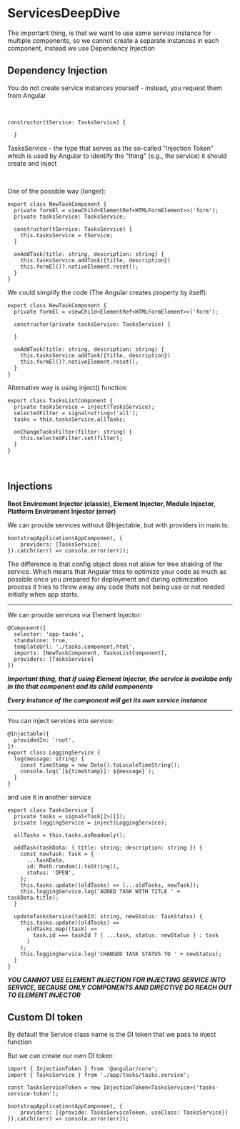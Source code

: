 # ServicesDeepDive

The important thing, is that we want to use same service instance for multiple components, so we cannot create a separate instances in each component, instead we use Dependency Injection

## Dependency Injection

You do not create service instances yourself - instead, you request them from Angular

<br>

```
constructor(tService: TasksService) {

  }
```

TasksService - the type that serves as the so-called "Injection Token" which is used by Angular to identify the "thing" (e.g., the service) it should create and inject

<br>

One of the possible way (longer):

```
export class NewTaskComponent {
  private formEl = viewChild<ElementRef<HTMLFormElement>>('form');
  private tasksService: TasksService;

  constructor(tService: TasksService) {
    this.tasksService = tService;
  }

  onAddTask(title: string, description: string) {
    this.tasksService.addTask({title, description})
    this.formEl()?.nativeElement.reset();
  }
}
```

We could simplify the code (The Angular creates property by itself):

```
export class NewTaskComponent {
  private formEl = viewChild<ElementRef<HTMLFormElement>>('form');

  constructor(private tasksService: TasksService) {

  }

  onAddTask(title: string, description: string) {
    this.tasksService.addTask({title, description})
    this.formEl()?.nativeElement.reset();
  }
}
```

Alternative way is using inject() function:

```
export class TasksListComponent {
  private tasksService = inject(TasksService);
  selectedFilter = signal<string>('all');
  tasks = this.tasksService.allTasks;

  onChangeTasksFilter(filter: string) {
    this.selectedFilter.set(filter);
  }
}
```

<br>

## Injections

**Root Enviroment Injector (classic), Element Injector, Module Injector, Platform Enviroment Injector (error)**

We can provide services without @Injectable, but with providers in main.ts:

```
bootstrapApplication(AppComponent, {
    providers: [TasksService]
}).catch((err) => console.error(err));
```

The difference is that config object does not allow for tree shaking of the service. Which means that Angular tries to optimize your code as much as possible once you prepared for deployment and during optimization process it tries to throw away any code thats not being use or not needed initially when app starts.

<hr>

We can provide services via Element Injector:

```
@Component({
  selector: 'app-tasks',
  standalone: true,
  templateUrl: './tasks.component.html',
  imports: [NewTaskComponent, TasksListComponent],
  providers: [TasksService]
})
```

***Important thing, that if using Element Injector, the service is availabe only in the that component and its child components***

***Every instance of the component will get its own service instance***

<hr>

You can inject services into service:

```
@Injectable({
  providedIn: 'root',
})
export class LoggingService {
  log(message: string) {
    const timeStamp = new Date().toLocaleTimeString();
    console.log(`[${timeStamp}]: ${message}`);
  }
}
```

and use it in another service

```
export class TasksService {
  private tasks = signal<Task[]>([]);
  private loggingService = inject(LoggingService);

  allTasks = this.tasks.asReadonly();

  addTask(taskData: { title: string; description: string }) {
    const newTask: Task = {
      ...taskData,
      id: Math.random().toString(),
      status: 'OPEN',
    };
    this.tasks.update((oldTasks) => [...oldTasks, newTask]);
    this.loggingService.log('ADDED TASK WITH TITLE ' + taskData.title);
  }

  updateTasksService(taskId: string, newStatus: TaskStatus) {
    this.tasks.update((oldTasks) =>
      oldTasks.map((task) =>
        task.id === taskId ? { ...task, status: newStatus } : task
      )
    );
    this.loggingService.log('CHANGED TASK STATUS TO ' + newStatus);
  }
}
```

***YOU CANNOT USE ELEMENT INJECTION FOR INJECTING SERVICE INTO SERVICE, BECAUSE ONLY COMPONENTS AND DIRECTIVE DO REACH OUT TO ELEMENT INJECTOR***

## Custom DI token

By default the Service class name is the DI token that we pass to inject function

But we can create our own DI token:

```
import { InjectionToken } from '@angular/core';
import { TasksService } from './app/tasks/tasks.service';

const TasksServiceToken = new InjectionToken<TasksService>('tasks-service-token');

bootstrapApplication(AppComponent, {
    providers: [{provide: TasksServiceToken, useClass: TasksService}]
}).catch((err) => console.error(err));
```